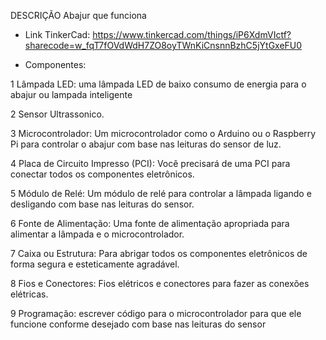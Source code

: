 DESCRIÇÃO
Abajur que funciona

- Link TinkerCad: https://www.tinkercad.com/things/iP6XdmVIctf?sharecode=w_fqT7fOVdWdH7ZO8oyTWnKiCnsnnBzhC5jYtGxeFU0

- Componentes:
  
1 Lâmpada LED: uma lâmpada LED de baixo consumo de energia para o abajur ou lampada inteligente

2 Sensor Ultrassonico.

3 Microcontrolador: Um microcontrolador como o Arduino ou o Raspberry Pi para controlar o abajur com base nas leituras do sensor de luz.

4 Placa de Circuito Impresso (PCI): Você precisará de uma PCI para conectar todos os componentes eletrônicos.

5 Módulo de Relé: Um módulo de relé para controlar a lâmpada ligando e desligando com base nas leituras do sensor.

6 Fonte de Alimentação: Uma fonte de alimentação apropriada para alimentar a lâmpada e o microcontrolador.

7 Caixa ou Estrutura: Para abrigar todos os componentes eletrônicos de forma segura e esteticamente agradável.

8 Fios e Conectores: Fios elétricos e conectores para fazer as conexões elétricas.

9 Programação: escrever código para o microcontrolador para que ele funcione conforme desejado com base nas leituras do sensor
